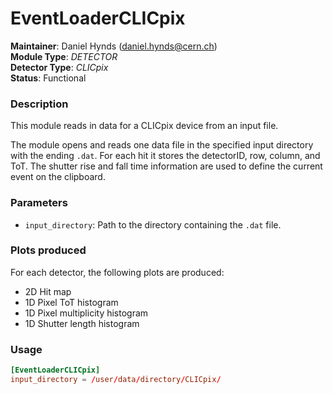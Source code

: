 # EventLoaderCLICpix
**Maintainer**: Daniel Hynds (<daniel.hynds@cern.ch>)   
**Module Type**: *DETECTOR*  
**Detector Type**: *CLICpix*  
**Status**: Functional   

### Description
This module reads in data for a CLICpix device from an input file.

The module opens and reads one data file in the specified input directory with the ending `.dat`. For each hit it stores the detectorID, row, column, and ToT. The shutter rise and fall time information are used to define the current event on the clipboard.

### Parameters
* `input_directory`: Path to the directory containing the `.dat` file.

### Plots produced

For each detector, the following plots are produced:

* 2D Hit map
* 1D Pixel ToT histogram
* 1D Pixel multiplicity histogram
* 1D Shutter length histogram

### Usage
```toml
[EventLoaderCLICpix]
input_directory = /user/data/directory/CLICpix/
```
